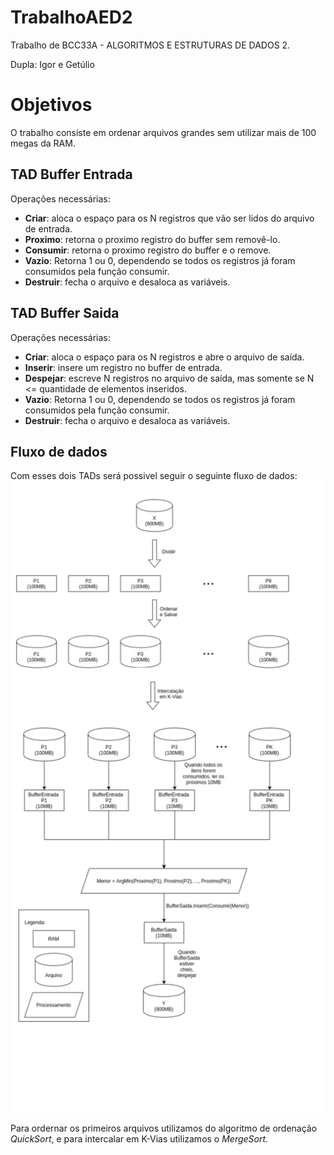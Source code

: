# TrabalhoAED2
Trabalho de BCC33A - ALGORITMOS E ESTRUTURAS DE DADOS 2.

Dupla: Igor e Getúlio

# Objetivos
O trabalho consiste em ordenar arquivos grandes sem utilizar mais de 100 megas da RAM.
## TAD Buffer Entrada
Operações necessárias:
- **Criar**: aloca o espaço para os N registros que vão ser lidos do arquivo de entrada.
- **Proximo**: retorna o proximo registro do buffer sem removê-lo. 
- **Consumir**: retorna o proximo registro do buffer e o remove. 
- **Vazio**: Retorna 1 ou 0, dependendo se todos os registros já foram consumidos pela função consumir.
- **Destruir**: fecha o arquivo e desaloca as variáveis.

## TAD Buffer Saida
Operações necessárias:
- **Criar**: aloca o espaço para os N registros e abre o arquivo de saída.
- **Inserir**: insere um registro no buffer de entrada. 
- **Despejar**: escreve N registros no arquivo de saída, mas somente se N <= quantidade de elementos inseridos.
- **Vazio**: Retorna 1 ou 0, dependendo se todos os registros já foram consumidos pela função consumir.
- **Destruir**: fecha o arquivo e desaloca as variáveis.

## Fluxo de dados
Com esses dois TADs será possivel seguir o seguinte fluxo de dados:
![era para ter uma imagem de um fluxo de dados aqui](imagens/figura.png)

Para ordernar os primeiros arquivos utilizamos do algoritmo de ordenação _QuickSort_, e para intercalar em K-Vias utilizamos o _MergeSort_.
